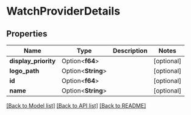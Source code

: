 # WatchProviderDetails

## Properties

Name | Type | Description | Notes
------------ | ------------- | ------------- | -------------
**display_priority** | Option<**f64**> |  | [optional]
**logo_path** | Option<**String**> |  | [optional]
**id** | Option<**f64**> |  | [optional]
**name** | Option<**String**> |  | [optional]

[[Back to Model list]](../README.md#documentation-for-models) [[Back to API list]](../README.md#documentation-for-api-endpoints) [[Back to README]](../README.md)


